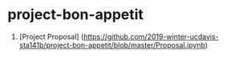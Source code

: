 # project-bon-appetit


1. [Project Proposal] (https://github.com/2019-winter-ucdavis-sta141b/project-bon-appetit/blob/master/Proposal.ipynb)
